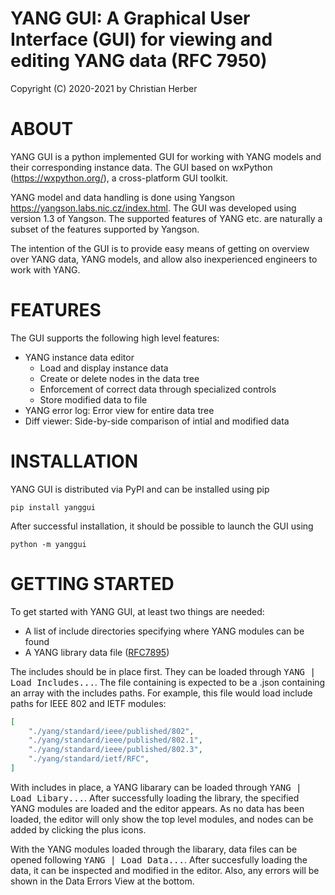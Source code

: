 # YANG GUI: A Graphical User Interface (GUI) for viewing and editing YANG data (RFC 7950)

Copyright (C) 2020-2021 by Christian Herber

ABOUT
=============

YANG GUI is a python implemented GUI for working with YANG models and their corresponding instance data.
The GUI based on wxPython (https://wxpython.org/), a cross-platform GUI toolkit.

YANG model and data handling is done using Yangson https://yangson.labs.nic.cz/index.html. The GUI was developed using version 1.3 of Yangson. The supported features of YANG etc. are naturally a subset of the features supported by Yangson.

The intention of the GUI is to provide easy means of getting on overview over YANG data, YANG models, and allow also inexperienced engineers to work with YANG. 

FEATURES
=============

The GUI supports the following high level features:
- YANG instance data editor
    - Load and display instance data
    - Create or delete nodes in the data tree
    - Enforcement of correct data through specialized controls
    - Store modified data to file
- YANG error log: Error view for entire data tree
- Diff viewer: Side-by-side comparison of intial and modified data

INSTALLATION
=============

YANG GUI is distributed via PyPI and can be installed using pip

`pip install yanggui`

After successful installation, it should be possible to launch the GUI using

`python -m yanggui`

GETTING STARTED
=============

To get started with YANG GUI, at least two things are needed:
- A list of include directories specifying where YANG modules can be found
- A YANG library data file ([RFC7895](https://tools.ietf.org/html/rfc7895))

The includes should be in place first. They can be loaded through <kbd>YANG | Load Includes...</kbd>. The file containing is expected to be a .json containing an array with the includes paths. For example, this file would load include paths for IEEE 802 and IETF modules:

```json
[
    "./yang/standard/ieee/published/802",
    "./yang/standard/ieee/published/802.1",
    "./yang/standard/ieee/published/802.3",
    "./yang/standard/ietf/RFC",
]
```

With includes in place, a YANG libarary can be loaded through <kbd>YANG | Load Libary...</kbd>. After successfully loading the library, the specified YANG modules are loaded and the editor appears. As no data has been loaded, the editor will only show the top level modules, and nodes can be added by clicking the plus icons.

With the YANG modules loaded through the libarary, data files can be opened following <kbd>YANG | Load Data...</kbd>. After succesfully loading the data, it can be inspected and modified in the editor. Also, any errors will be shown in the Data Errors View at the bottom.